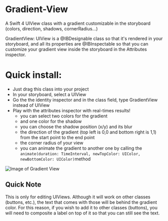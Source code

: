 # Gradient-View
A Swift 4 UIView class with a gradient customizable in the storyboard (colors, direction, shadows, cornerRadius...)

GradientView: UIView is a @IBDesignable class so that it's rendered in your storyboard, and all its properties are @IBInspectable so that you can customize your gradient view inside the storyboard in the Attributes inspector.

# Quick install:
* Just drag this class into your project
* In your storyboard, select a UIView
* Go the the identity inspector and in the class field, type GradientView instead of UIView
* Play with the attributes inspector with real-times results!
  * you can select two colors for the gradient
  * and one color for the shadow
  * you can choose the shadow position (x/y) and its blur
  * the direction of the gradient (top left is 0,0 and bottom right is 1,1) from the start point to the end point
  * the corner radius of your view
  * you can animate the gradient to another one by calling the `animate(duration: TimeInterval, newTopColor: UIColor, newBottomColor: UIColor)`method

![Image of Gradient View](https://raw.githubusercontent.com/matvdg/Gradient-View/master/example.png)

## Quick Note

This is only for editing UIViews. Although it will work on other classes (buttons, etc.), the text that comes with those will be behind the gradient color. For this reason, if you wish to add it to other classes (buttons), you will need to composite a label on top of it so that you can still see the text.

